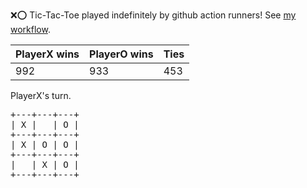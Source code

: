 :x::o: Tic-Tac-Toe played indefinitely by github action runners! See [my workflow](.github/workflows/play.yaml).

|PlayerX wins|PlayerO wins|Ties|
|-|-|-|
|992|933|453|

PlayerX's turn.

<pre>
+---+---+---+
| X |   | O |
+---+---+---+
| X | O | O |
+---+---+---+
|   | X | O |
+---+---+---+
</pre>